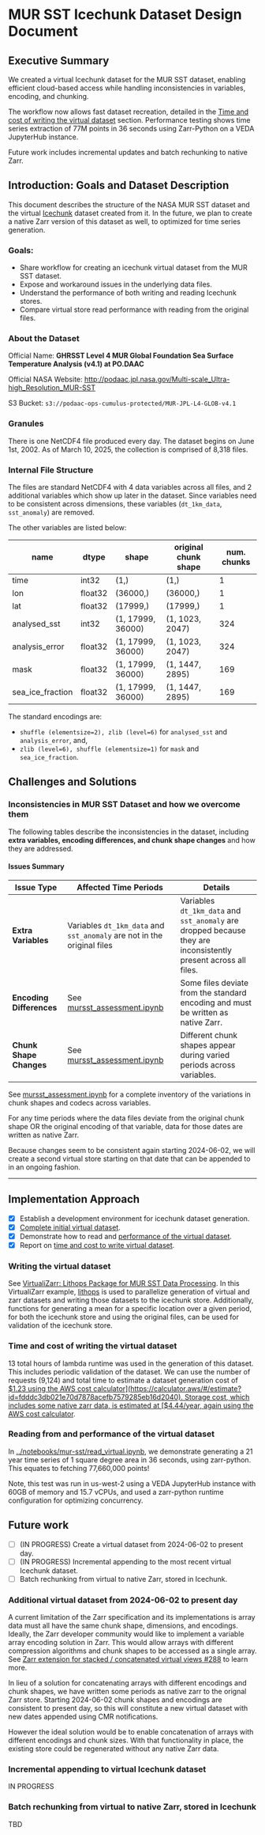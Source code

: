 # MUR SST Icechunk Dataset Design Document

## Executive Summary

We created a virtual Icechunk dataset for the MUR SST dataset, enabling efficient cloud-based access while handling inconsistencies in variables, encoding, and chunking.

The workflow now allows fast dataset recreation, detailed in the [Time and cost of writing the virtual dataset](#time-and-cost-of-writing-the-virtual-dataset) section. Performance testing shows time series extraction of 77M points in 36 seconds using Zarr-Python on a VEDA JupyterHub instance.

Future work includes incremental updates and batch rechunking to native Zarr.

## Introduction: Goals and Dataset Description

This document describes the structure of the NASA MUR SST dataset and the virtual [Icechunk](https://icechunk.io) dataset created from it. In the future, we plan to create a native Zarr version of this dataset as well, to optimized for time series generation.

### Goals:

- Share workflow for creating an icechunk virtual dataset from the MUR SST dataset.
- Expose and workaround issues in the underlying data files.
- Understand the performance of both writing and reading Icechunk stores.
- Compare virtual store read performance with reading from the original files.

### About the Dataset

Official Name: **GHRSST Level 4 MUR Global Foundation Sea Surface Temperature Analysis (v4.1) at PO.DAAC**

Official NASA Website: http://podaac.jpl.nasa.gov/Multi-scale_Ultra-high_Resolution_MUR-SST

S3 Bucket: `s3://podaac-ops-cumulus-protected/MUR-JPL-L4-GLOB-v4.1`

### Granules

There is one NetCDF4 file produced every day. The dataset begins on June 1st, 2002. As of March 10, 2025, the collection is comprised of 8,318 files.

### Internal File Structure

The files are standard NetCDF4 with 4 data variables across all files, and 2 additional variables which show up later in the dataset. Since variables need to be consistent across dimensions, these variables (`dt_1km_data`, `sst_anomaly`) are removed.

The other variables are listed below:

| name             | dtype   | shape             | original chunk shape | num. chunks  | 
| ---------------- | ------- | ----------------- | -------------------- | ----------- |
| time             | int32   | (1,)              | (1,)                 | 1           |
| lon              | float32 | (36000,)          | (36000,)             | 1           |
| lat              | float32 | (17999,)          | (17999,)             | 1           |
| analysed_sst     | int32   | (1, 17999, 36000) | (1, 1023, 2047)      | 324         |
| analysis_error   | float32 | (1, 17999, 36000) | (1, 1023, 2047)      | 324         |
| mask             | float32 | (1, 17999, 36000) | (1, 1447, 2895)      | 169         |
| sea_ice_fraction | float32 | (1, 17999, 36000) | (1, 1447, 2895)      | 169         |

The standard encodings are:

* `shuffle (elementsize=2), zlib (level=6)` for `analysed_sst` and `analysis_error`, and,
* `zlib (level=6), shuffle (elementsize=1)` for `mask` and `sea_ice_fraction`.

## Challenges and Solutions

### Inconsistencies in MUR SST Dataset and how we overcome them

The following tables describe the inconsistencies in the dataset, including **extra variables, encoding differences, and chunk shape changes** and how they are addressed.

#### Issues Summary

| **Issue Type**           | **Affected Time Periods**                                          | **Details**                                                                                                                               |
| ------------------------ | ------------------------------------------------------------------ | ----------------------------------------------------------------------------------------------------------------------------------------- |
| **Extra Variables**      |  Variables `dt_1km_data` and `sst_anomaly` are not in the original files  | Variables `dt_1km_data` and `sst_anomaly` are dropped because they are inconsistently present across all files.  |
| **Encoding Differences** | See [mursst_assessment.ipynb](../notebooks/mur-sst/mursst_assessment.ipynb) | Some files deviate from the standard encoding and must be written as native Zarr. |
| **Chunk Shape Changes**  | See [mursst_assessment.ipynb](../notebooks/mur-sst/mursst_assessment.ipynb) | Different chunk shapes appear during varied periods across variables. |


See [mursst_assessment.ipynb](../notebooks/mur-sst/mursst_assessment.ipynb) for a complete inventory of the variations in chunk shapes and codecs across variables.

For any time periods where the data files deviate from the original chunk shape OR the original encoding of that variable, data for those dates are written as native Zarr.

Because changes seem to be consistent again starting 2024-06-02, we will create a second virtual store starting on that date that can be appended to in an ongoing fashion.

---

## Implementation Approach

- [x] Establish a development environment for icechunk dataset generation.
- [x] [Complete initial virtual dataset](#writing-the-virtual-dataset).
- [x] Demonstrate how to read and [performance of the virtual dataset](#reading-from-and-performance-of-the-virtual-dataset).
- [x] Report on [time and cost to write virtual dataset](#time-and-cost-of-writing-the-virtual-dataset).

### Writing the virtual dataset

See [VirtualiZarr: Lithops Package for MUR SST Data Processing](https://github.com/zarr-developers/VirtualiZarr/tree/main/examples/mursst-icechunk-with-lithops). In this VirtualiZarr example, [lithops](https://lithops-cloud.github.io/) is used to parallelize generation of virtual and zarr datasets and writing those datasets to the icechunk store. Additionally, functions for generating a mean for a specific location over a given period, for both the icechunk store and using the original files, can be used for validation of the icechunk store.

### Time and cost of writing the virtual dataset

13 total hours of lambda runtime was used in the generation of this dataset. This includes periodic validation of the dataset. We can use the number of requests (9,124) and total time to estimate a dataset generation cost of [$1.23 using the AWS cost calculator](https://calculator.aws/#/estimate?id=fdddc3db021e70d7878acefb7579285eb16d2040). Storage cost, which includes some native zarr data, is estimated at [$4.44/year, again using the AWS cost calculator](https://calculator.aws/#/estimate?id=948cf887cd0fcdfa796e1e3cc5f72cc0facf9e4b).

### Reading from and performance of the virtual dataset

In [../notebooks/mur-sst/read_virtual.ipynb](../notebooks/mur-sst/read_virtual.ipynb), we demonstrate generating a 21 year time series of 1 square degree area in 36 seconds, using zarr-python. This equates to fetching 77,660,000 points!

Note, this test was run in us-west-2 using a VEDA JupyterHub instance with 60GB of memory and 15.7 vCPUs, and used a zarr-python runtime configuration for optimizing concurrency.

## Future work

- [ ] (IN PROGRESS) Create a virtual dataset from 2024-06-02 to present day.
- [ ] (IN PROGRESS) Incremental appending to the most recent virtual Icechunk dataset.
- [ ] Batch rechunking from virtual to native Zarr, stored in Icechunk.

### Additional virtual dataset from 2024-06-02 to present day

A current limitation of the Zarr specification and its implementations is array data must all have the same chunk shape, dimensions, and encodings. Ideally, the Zarr developer community would like to implement a variable array encoding solution in Zarr. This would allow arrays with different compression algorithms and chunk shapes to be accessed as a single array. See [Zarr extension for stacked / concatenated virtual views #288](https://github.com/zarr-developers/zarr-specs/issues/288) to learn more.

In lieu of a solution for concatenating arrays with different encodings and chunk shapes, we have written some periods as native zarr to the orignal Zarr store. Starting 2024-06-02 chunk shapes and encodings are consistent to present day, so this will constitute a new virtual dataset with new dates appended using CMR notifications.

However the ideal solution would be to enable concatenation of arrays with different encodings and chunk sizes. With that functionality in place, the existing store could be regenerated without any native Zarr data.

### Incremental appending to virtual Icechunk dataset

IN PROGRESS

### Batch rechunking from virtual to native Zarr, stored in Icechunk

TBD
